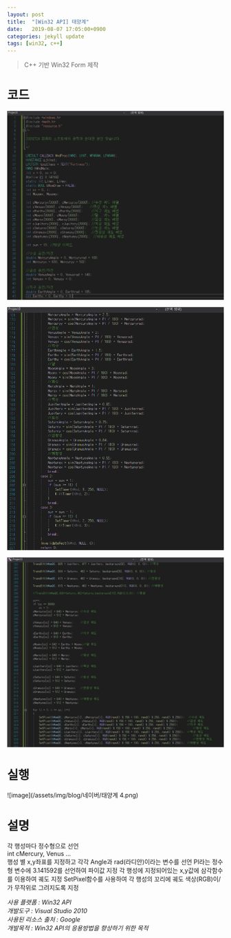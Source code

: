```yaml
---
layout: post
title:  "[Win32 API] 태양계"
date:   2019-08-07 17:05:00+0900
categories: jekyll update
tags: [win32, c++]
---
```

> C++ 기반 Win32 Form 제작

# 코드
<p align="center"><img src="/assets/img/blog/네이버/태양계 1.png"></p>
<p align="center"><img src="/assets/img/blog/네이버/태양계 2.png"></p>
<p align="center"><img src="/assets/img/blog/네이버/태양계 3.png"></p>

# 실행
![image](/assets/img/blog/네이버/태양계 4.png) <br>
# 설명
각 행성마다 정수형으로 선언  
int cMercury, Venus ...  
행성 별 x,y좌표를 지정하고 각각 Angle과 rad(라디안)이라는 변수를 선언
PI라는 정수형 변수에 3.141592를 선언하여 파이값 지정
각 행성에 지정되어있는 x,y값에 삼각함수를 이용하여 궤도 지정
SetPixel함수를 사용하여 각 행성의 꼬리에 궤도 색상(RGB)이/가 무작위로 그려지도록 지정

*사용 플랫폼 : Win32 API  
개발도구 : Visual Studio 2010  
사용된 리소스 출처 : Google  
개발목적 : Win32 API의 응용방법을 향상하기 위한 목적*